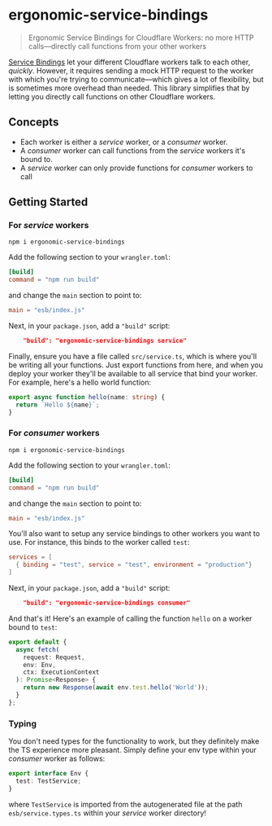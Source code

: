 # ergonomic-service-bindings
>Ergonomic Service Bindings for Cloudflare Workers: no more HTTP calls—directly call functions from your other workers

[Service Bindings](https://developers.cloudflare.com/workers/platform/bindings/about-service-bindings/) let your different Cloudflare workers talk to each other, _quickly_. However, it requires sending a mock HTTP request to the worker with which you're trying to communicate—which gives a lot of flexibility, but is sometimes more overhead than needed. This library simplifies that by letting you directly call functions on other Cloudflare workers.

## Concepts
- Each worker is either a _service_ worker, or a _consumer_ worker. 
- A _consumer_ worker can call functions from the _service_ workers it's bound to.
- A _service_ worker can only provide functions for _consumer_ workers to call

## Getting Started

### For _service_ workers

```shell
npm i ergonomic-service-bindings
```

Add the following section to your `wrangler.toml`:

```toml
[build]
command = "npm run build"
```

and change the `main` section to point to:

```toml
main = "esb/index.js"
```

Next, in your `package.json`, add a `"build"` script:

```json
    "build": "ergonomic-service-bindings service"
```

Finally, ensure you have a file called `src/service.ts`, which is where you'll be writing all your functions. Just export functions from here, and when you deploy your worker they'll be available to all service that bind your worker. For example, here's a hello world function:

```ts
export async function hello(name: string) {
  return `Hello ${name}`;
}
```

### For _consumer_ workers

```shell
npm i ergonomic-service-bindings
```

Add the following section to your `wrangler.toml`:

```toml
[build]
command = "npm run build"
```

and change the `main` section to point to:

```toml
main = "esb/index.js"
```

You'll also want to setup any service bindings to other workers you want to use. For instance, this binds to the worker called `test`:
```toml
services = [
  { binding = "test", service = "test", environment = "production"}
]
```

Next, in your `package.json`, add a `"build"` script:

```json
    "build": "ergonomic-service-bindings consumer"
```

And that's it! Here's an example of calling the function `hello` on a worker bound to `test`:

```ts
export default {
  async fetch(
    request: Request,
    env: Env,
    ctx: ExecutionContext
  ): Promise<Response> {
    return new Response(await env.test.hello('World'));
  }
};
```

### Typing

You don't need types for the functionality to work, but they definitely make the TS experience more pleasant. Simply define your env type within your _consumer_ worker as follows:

```ts
export interface Env {
  test: TestService;
}
```
where `TestService` is imported from the autogenerated file at the path `esb/service.types.ts` within your _service_ worker directory!
